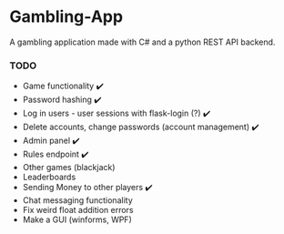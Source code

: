 # Gambling-App
A gambling application made with C# and a python REST API backend.

### TODO
- Game functionality ✔️
- Password hashing ✔️
- Log in users - user sessions with flask-login (?) ✔️
- Delete accounts, change passwords (account management) ✔️
- Admin panel ✔️
- Rules endpoint ✔️
- Other games (blackjack)
- Leaderboards
- Sending Money to other players ✔️
- Chat messaging functionality
- Fix weird float addition errors
- Make a GUI (winforms, WPF)
